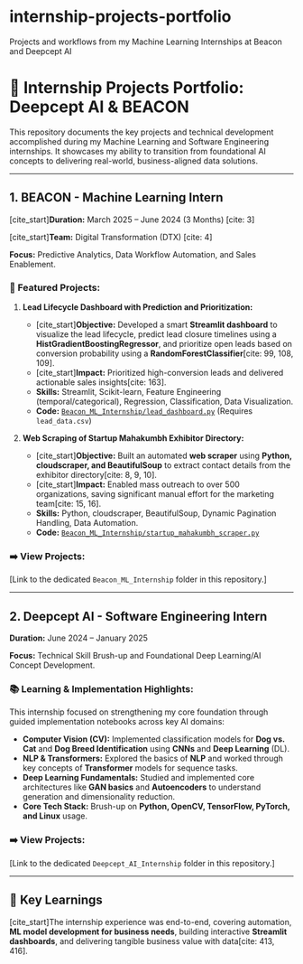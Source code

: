 # internship-projects-portfolio
Projects and workflows from my Machine Learning Internships at Beacon and Deepcept AI
# 💼 Internship Projects Portfolio: Deepcept AI & BEACON

This repository documents the key projects and technical development accomplished during my Machine Learning and Software Engineering internships. It showcases my ability to transition from foundational AI concepts to delivering real-world, business-aligned data solutions.

---

## 1. BEACON - Machine Learning Intern

[cite_start]**Duration:** March 2025 – June 2024 (3 Months) [cite: 3]

[cite_start]**Team:** Digital Transformation (DTX) [cite: 4]

**Focus:** Predictive Analytics, Data Workflow Automation, and Sales Enablement.

### 🌟 Featured Projects:

1.  **Lead Lifecycle Dashboard with Prediction and Prioritization:**
    * [cite_start]**Objective:** Developed a smart **Streamlit dashboard** to visualize the lead lifecycle, predict lead closure timelines using a **HistGradientBoostingRegressor**, and prioritize open leads based on conversion probability using a **RandomForestClassifier**[cite: 99, 108, 109].
    * [cite_start]**Impact:** Prioritized high-conversion leads and delivered actionable sales insights[cite: 163].
    * **Skills:** Streamlit, Scikit-learn, Feature Engineering (temporal/categorical), Regression, Classification, Data Visualization.
    * **Code:** [`Beacon_ML_Internship/lead_dashboard.py`](./Beacon_ML_Internship/lead_dashboard.py) (Requires `lead_data.csv`)

2.  **Web Scraping of Startup Mahakumbh Exhibitor Directory:**
    * [cite_start]**Objective:** Built an automated **web scraper** using **Python, cloudscraper, and BeautifulSoup** to extract contact details from the exhibitor directory[cite: 8, 9, 10].
    * [cite_start]**Impact:** Enabled mass outreach to over 500 organizations, saving significant manual effort for the marketing team[cite: 15, 16].
    * **Skills:** Python, cloudscraper, BeautifulSoup, Dynamic Pagination Handling, Data Automation.
    * **Code:** [`Beacon_ML_Internship/startup_mahakumbh_scraper.py`](./Beacon_ML_Internship/startup_mahakumbh_scraper.py)

### ➡️ View Projects:

[Link to the dedicated `Beacon_ML_Internship` folder in this repository.]

---

## 2. Deepcept AI - Software Engineering Intern

**Duration:** June 2024 – January 2025

**Focus:** Technical Skill Brush-up and Foundational Deep Learning/AI Concept Development.

### 📚 Learning & Implementation Highlights:

This internship focused on strengthening my core foundation through guided implementation notebooks across key AI domains:

* **Computer Vision (CV):** Implemented classification models for **Dog vs. Cat** and **Dog Breed Identification** using **CNNs** and **Deep Learning** (DL).
* **NLP & Transformers:** Explored the basics of **NLP** and worked through key concepts of **Transformer** models for sequence tasks.
* **Deep Learning Fundamentals:** Studied and implemented core architectures like **GAN basics** and **Autoencoders** to understand generation and dimensionality reduction.
* **Core Tech Stack:** Brush-up on **Python, OpenCV, TensorFlow, PyTorch, and Linux** usage.

### ➡️ View Projects:

[Link to the dedicated `Deepcept_AI_Internship` folder in this repository.]

---

## 🔗 Key Learnings

[cite_start]The internship experience was end-to-end, covering automation, **ML model development for business needs**, building interactive **Streamlit dashboards**, and delivering tangible business value with data[cite: 413, 416].
